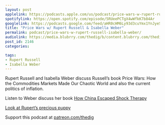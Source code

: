 ```yaml
---
layout: post
applelink: https://podcasts.apple.com/us/podcast/price-wars-w-rupert-russell-isabella-weber/id1043245989?i=1000556699770
spotifylink: https://open.spotify.com/episode/5RUeePCTgX4wWfkK7b84Ar
googlelink: https://podcasts.google.com/feed/aHR0cHM6Ly93d3cuYmx1YnJyeS5jb20vZmVlZHMvdGhlZGlnLnhtbA/episode/aHR0cHM6Ly93d3cudGhlZGlncmFkaW8uY29tLz9wPTIxNzc?sa=X&ved=0CAUQkfYCahcKEwi44f7r1b-AAxUAAAAAHQAAAAAQNg
title: "Price Wars w/ Rupert Russell & Isabella Weber"
permalink: podcast/price-wars-w-rupert-russell-isabella-weber/
audiolink: https://media.blubrry.com/thedig/b/content.blubrry.com/thedig/The_Dig-EP_351-PriceWars.mp3
post_id: 2146
categories: 

tags: 
- Rupert Russell
- Isabella Weber
---
```


Rupert Russell and Isabella Weber discuss Russell’s book Price Wars: How the Commodities Markets Made Our Chaotic World and also the current politics of inflation.

Listen to Weber discuss her book [How China Escaped Shock Therapy](https://www.thedigradio.com/podcast/how-china-escaped-shock-therapy-w-isabella-weber/)

[Look at Rupert’s precious puppy](http://www.twitter.com/rupert_russell/status/1511428696409837573?s=20&t=OPVNgfXuokFY6ZQYRkxe4g)

Support this podcast at [patreon.com/thedig](http://www.patreon.com/TheDig) 
